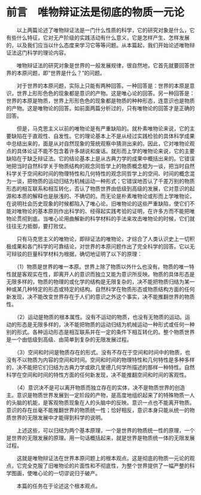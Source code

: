 # 前言　唯物辩证法是彻底的物质一元论

　　以上两篇论述了唯物辩证法是一门什么性质的科学，它的研究对象是什么，它有些什么特征，它对无产阶级的实践活动有什么意义，它是怎样产生、怎样发展的，以及我们应当以什么态度来学习它等等问题。从本篇起，我们开始论述唯物辩证法这门科学的理论内容。

　　唯物辩证法的研究对象是世界的一般发展规律，很自然地，它首先就要回答世界的本原问题，即“世界是什么？”的问题。

　　对于世界的本原问题，实际上只能有两种回答。一种回答是：世界的本原是意识，世界上形形色色的现象都是意识的产物。这是唯心论的回答。另一种回答是：世界的本原是物质，世界上形形色色的现象都是物质的种种形态，连意识也是物质的产物。这是唯物论的回答。如前面两篇分析过的，只有唯物论的回答才是正确的回答。

　　但是，马克思主义以前的唯物论是有严重缺陷的。就朴素唯物论来说，它的主要缺陷在于直观性、自发性。它的理论基本上不是从经过实践检验的具体科学成果中总结出来的，面是从对自然现象的笼统观察中猜测出来的。因此，它对唯物论观点的具体论证不能不包含着许多胡说和废话。就形而上学的唯物论来说，它的主要缺陷在于缺乏辩证法。它的结论基本上是从古典力学的成果中概括出来的。它错误地把当时自然科学关于物质结构的观念同哲学上的物质概念棍为一谈，把当时自然科学关于空间和时间的物理特性和几何特性的观念同哲学上的空间、时间的概念混为一谈，把物质的运动归结为机械运动一种形式；它错误地否认了千差万别的物质形态的相互联系和相互转化，否认了物质世界由低级到高级的发展，它对意识的起源和本质的解释也是肤浅的、不确切的。而无论是朴素唯物论或形而上学唯物论，在说明社会历史现象的时候都陷入了唯心论。旧唯物论的这些严重缺陷，使它们不能对唯物论的基本原则作出科学的、经得起实践考验的证明，在许多方而不能把唯物论贯彻到底。当唯心论用曲解新的科学材料的手法来攻击唯物论的时候，它们就往往无力抵御，要打败仗。

　　只有马克思主义的唯物论，即辩证法的唯物论，才综合了人类认识史上一切积极成果和各门科学的可靠结论，对世界的本原问题作出了完全科学的回答。它以无可辩驳的巨量科学材料为根据，确切地证明了以下的原理：

　　（1）物质是世界的唯一本原。世界上除了物质以外什么也没有。物质的唯一特性就是客观实在性，即离开人的意识而独立又能为意识所反映。物质的具体形态是无限多样的，物质的物理的或化学的结构是无限复杂的，决不能把物质归结为某一种或某几种特定的形态或特定的结构。自然科学在物质形态或物质结构方面的任何新发现，决不能改变世界存在于人们的意识之外这个事实，决不能推翻世界的物质性。

　　（2）运动是物质的根本属性。没有不运动的物质，也没有无物质的运动。运动的形态是无限多样的，决不能把物质的运动归结为机械运动一种形式或任何一种别的形式。各种运动形态是相互联系并在一定的条件下相互转化的。整个物质世界是一个由低级到高级、由简单到复杂的无限发展过程。

　　（3）空间和时间是物质存在的形式。没有不存在于空间和时间中的物质，也没有不以物质为内容的空间和时间。空间和时间的物理特性和几何特性是多种多样的，决不能把它们归结为古典力学或欧几里德几何学所描述的那样一种特性。自然科学在空间和时间的特性方面的任何新发现，决不能推翻空间和时间的客观性。

　　（4）意识决不是可以离开物质而独立存在的实体，决不是物质世界的创造主。意识是物质世界发展到一定阶段的产物，是高度地组织起来了的特殊物质一人的头脑的机能，是客观物质现象在人的头脑中的反映。意识一点也不能离开物质。意识的存在丝毫不能推翻世界的物质统一性；恰好相反，意识本身只能从统一的物质世界的无限发展中才能得到科学的说明。

　　上述这些，可以归结为两个基本原理，一个是世界的物质统一性的原理，一个是世界的无限发展的原理。用一句话概括起来，就是世界是物质统一体的无限发展过程。

　　这就是唯物辩证法在世界本原问题上的根本观点。这是彻底的物质一元论的观点，它完全克服了旧唯物论的片面性和不彻底性，为整个世界提供了一幅严整的科学图画，使唯心论的一切谬说归于破产。

　　本篇的任务在于论述这个根本观点。
